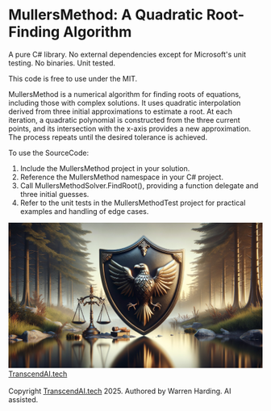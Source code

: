 # MullersMethod: A Quadratic Root-Finding Algorithm

A pure C# library. No external dependencies except for Microsoft's unit testing. No binaries. Unit tested.

This code is free to use under the MIT.

MullersMethod is a numerical algorithm for finding roots of equations, including those with complex solutions. It uses quadratic interpolation derived from three initial approximations to estimate a root. At each iteration, a quadratic polynomial is constructed from the three current points, and its intersection with the x-axis provides a new approximation. The process repeats until the desired tolerance is achieved.

To use the SourceCode:
1. Include the MullersMethod project in your solution.
2. Reference the MullersMethod namespace in your C# project.
3. Call MullersMethodSolver.FindRoot(), providing a function delegate and three initial guesses.
4. Refer to the unit tests in the MullersMethodTest project for practical examples and handling of edge cases.

![AI Image](aiimage.jpg)
[TranscendAI.tech](https://TranscendAI.tech)<br>
<br>
Copyright [TranscendAI.tech](https://TranscendAI.tech) 2025.
Authored by Warren Harding. AI assisted.